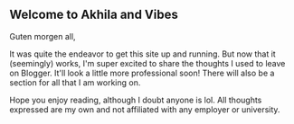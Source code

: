 ## Welcome to Akhila and Vibes

Guten morgen all, 

It was quite the endeavor to get this site up and running. But now that it (seemingly) works, I'm super excited to share the thoughts I used to leave on Blogger. It'll look a little more professional soon! There will also be a section for all that I am working on. 

Hope you enjoy reading, although I doubt anyone is lol. All thoughts expressed are my own and not affiliated with any employer or university. 
